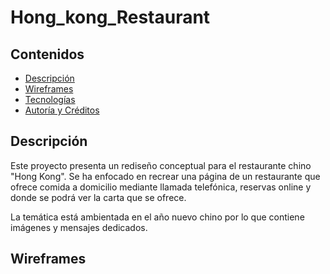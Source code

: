 # Hong_kong_Restaurant

## Contenidos
  - [Descripción](#description)
  - [Wireframes](#wireframes)
  - [Tecnologías ](#tecnologias)
  - [Autoría y Créditos](#autoriaycreaditos)

## Descripción

Este proyecto presenta un rediseño conceptual para el restaurante chino "Hong Kong". Se ha enfocado en recrear una página de un restaurante que ofrece comida a domicilio mediante llamada telefónica, reservas online y donde se podrá ver la carta que se ofrece.

La temática está ambientada en el año nuevo chino por lo que contiene imágenes y mensajes dedicados.

## Wireframes

